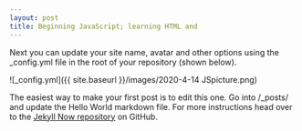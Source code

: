 ```yaml
---
layout: post
title: Beginning JavaScript; learning HTML and 
---
```


Next you can update your site name, avatar and other options using the _config.yml file in the root of your repository (shown below).

![_config.yml]({{ site.baseurl }}/images/2020-4-14 JSpicture.png)

The easiest way to make your first post is to edit this one. Go into /_posts/ and update the Hello World markdown file. For more instructions head over to the [Jekyll Now repository](https://github.com/barryclark/jekyll-now) on GitHub.
